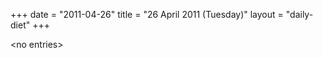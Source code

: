 +++
date = "2011-04-26"
title = "26 April 2011 (Tuesday)"
layout = "daily-diet"
+++


\<no entries\>